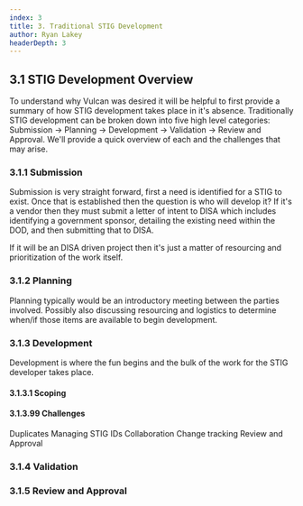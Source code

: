 ```yaml
---
index: 3
title: 3. Traditional STIG Development
author: Ryan Lakey
headerDepth: 3
---
```


## 3.1 STIG Development Overview
To understand why Vulcan was desired it will be helpful to first provide a summary of how STIG development takes place in it's absence. Traditionally STIG development can be broken down into five high level categories: Submission -> Planning -> Development -> Validation -> Review and Approval. We'll provide a quick overview of each and the challenges that may arise.

### 3.1.1 Submission
Submission is very straight forward, first a need is identified for a STIG to exist. Once that is established then the question is who will develop it? If it's a vendor then they must submit a letter of intent to DISA which includes identifying a government sponsor, detailing the existing need within the DOD, and then submitting that to DISA.

If it will be an DISA driven project then it's just a matter of resourcing and prioritization of the work itself.

### 3.1.2 Planning
Planning typically would be an introductory meeting between the parties involved. Possibly also discussing resourcing and logistics to determine when/if those items are available to begin development.

### 3.1.3 Development
Development is where the fun begins and the bulk of the work for the STIG developer takes place.

#### 3.1.3.1 Scoping

#### 3.1.3.99 Challenges
Duplicates
Managing STIG IDs
Collaboration
Change tracking
Review and Approval

### 3.1.4 Validation

### 3.1.5 Review and Approval

